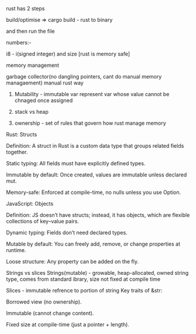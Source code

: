 rust has 2 steps

build/optimise  => cargo build - rust to binary

and then run the file

numbers:-

i8 - i(signed integer) and size [rust is memory safe]

memory management

garbage collector(no dangling pointers, cant do manual memory managaement)
manual
rust way

1) Mutability - immutable var represent var whose value cannot be chnaged once assigned

2) stack vs heap

3)  ownership - set of rules that govern how rust manage memory


Rust: Structs

Definition: A struct in Rust is a custom data type that groups related fields together.

Static typing: All fields must have explicitly defined types.

Immutable by default: Once created, values are immutable unless declared mut.

Memory-safe: Enforced at compile-time, no nulls unless you use Option<T>.

JavaScript: Objects

Definition: JS doesn’t have structs; instead, it has objects, which are flexible collections of key–value pairs.

Dynamic typing: Fields don’t need declared types.

Mutable by default: You can freely add, remove, or change properties at runtime.

Loose structure: Any property can be added on the fly.

Strings vs slices
Strings(mutable) - growable, heap-allocated, owned string type, comes from standard ibrary, size not fixed at compile time

Slices - immutable refrence to portion of string
Key traits of &str:

Borrowed view (no ownership).

Immutable (cannot change content).

Fixed size at compile-time (just a pointer + length).
